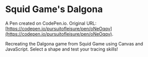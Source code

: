 # Squid Game's Dalgona

A Pen created on CodePen.io. Original URL: [https://codepen.io/pursuitofleisure/pen/oNeOqqv](https://codepen.io/pursuitofleisure/pen/oNeOqqv).

Recreating the Dalgona game from Squid Game using Canvas and JavaScript. Select a shape and test your tracing skills!
